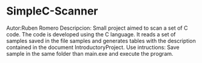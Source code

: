 # SimpleC-Scanner
Autor:Ruben Romero 
Descripcion: Small project aimed to scan a set of C code. The code is developed using the C language. It reads a set of samples saved in the file samples and generates tables with the description contained in the document IntroductoryProject. 
Use intructions: Save sample in the same folder than main.exe and execute the program.
